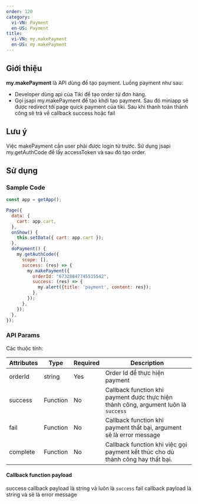 ```yaml
---
order: 120
category:
  vi-VN: Payment
  en-US: Payment
title:
  vi-VN: my.makePayment
  en-US: my.makePayment
---
```


## Giới thiệu

**my.makePayment** là API dùng để tạo payment. Luồng payment như sau:
- Developer dùng api của Tiki để tạo order từ đơn hàng.
- Gọi jsapi my.makePayment để tạo khởi tạo payment. Sau đó miniapp sẽ được redirect tới page quick payment của tiki. Sau khi thanh toán thành công sẽ trả về callback success hoặc fail

## Lưu ý

 Việc makePayment cần user phải được login từ trước. Sử dụng jsapi my.getAuthCode để lấy accessToken và sau đó tạo order.

## Sử dụng

### Sample Code

```js
const app = getApp();

Page({
  data: {
    cart: app.cart,
  },
  onShow() {
    this.setData({ cart: app.cart });
  },
  doPayment() {
    my.getAuthCode({
      scope: [],
      success: (res) => {
        my.makePayment({
          orderId: "67328847745515542",
          success: (res) => {
            my.alert({title: 'payment', content: res});
          },
        });
      },
    });
  },
});

```

### API Params

Các thuộc tính:

| Attributes | Type     | Required | Description                                                                                          |
| ---------- | -------- | -------- | ---------------------------------------------------------------------------------------------------- |
| orderId    | string   | Yes      | Order Id để thực hiện payment                                                                        |
| success    | Function | No       | Callback function khi payment được thực hiện thành công, argument luôn là `success`                  |
| fail       | Function | No       | Callback function khi payment thất bại, argument sẽ là error message                                 |
| complete   | Function | No       | Callback function khi việc gọi payment kết thúc cho dù thành công hay thất bại.                      |

#### Callback function payload

success callback payload là string và luôn là `success`
fail callback payload là string và sẽ là error message

